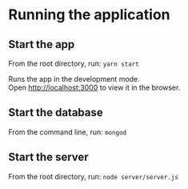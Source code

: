 # Running the application

## Start the app

From the root directory, run: `yarn start`

Runs the app in the development mode.<br>
Open [http://localhost:3000](http://localhost:3000) to view it in the browser.

## Start the database

From the command line, run: `mongod` 

## Start the server

From the root directory, run: `node server/server.js`
